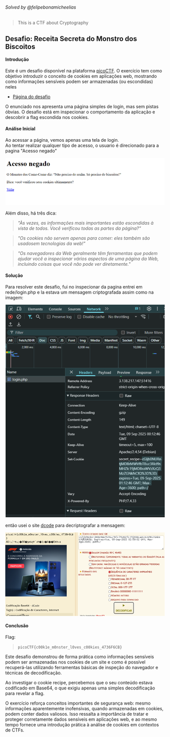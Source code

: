 
###### Solved by @felipebonamicheelias

> This is a CTF about Cryptography

## Desafio: Receita Secreta do Monstro dos Biscoitos
#### Introdução

Este é um desafio disponível na plataforma [picoCTF](https://play.picoctf.org/). O exercício tem como objetivo introduzir o conceito de cookies em aplicações web, mostrando como informações sensíveis podem ser armazenadas (ou escondidas) neles

- [Página do desafio](https://play.picoctf.org/practice/challenge/469)

O enunciado nos apresenta uma página simples de login, mas sem pistas óbvias. O desafio está em inspecionar o comportamento da aplicação e descobrir a flag escondida nos cookies.

#### Análise Inicial

Ao acessar a página, vemos apenas uma tela de login.  
Ao tentar realizar qualquer tipo de acesso, o usuario é direcionado para a pagina "Acesso negado"  
  
*![alt text](image.png)*

Além disso, há três dica:

> *"Às vezes, as informações mais importantes estão escondidas à vista de todos. Você verificou todas as partes da página?"*

> *"Os cookies não servem apenas para comer: eles também são usados ​​em tecnologias da web!"*

> *"Os navegadores da Web geralmente têm ferramentas que podem ajudar você a inspecionar vários aspectos de uma página da Web, incluindo coisas que você não pode ver diretamente."*



#### Solução

Para resolver este desafio, fui no inspecionar da pagina entrei em rede/login.php e la estava um mensagem criptografada assim como na imagem:

![alt text](image-1.png)

então usei o site [dcode](https://www.dcode.fr/cipher-identifier) para decriptografar a mensagem:

![alt text](image-3.png)

#### Conclusão

Flag:
>`picoCTF{c00k1e_m0nster_l0ves_c00kies_4736F6CB}`

Este desafio demonstrou de forma prática como informações sensíveis podem ser armazenadas nos cookies de um site e como é possível recuperá-las utilizando ferramentas básicas de inspeção do navegador e técnicas de decodificação.

Ao investigar o cookie recipe, percebemos que o seu conteúdo estava codificado em Base64, o que exigiu apenas uma simples decodificação para revelar a flag.

O exercício reforça conceitos importantes de segurança web: mesmo informações aparentemente inofensivas, quando armazenadas em cookies, podem conter dados valiosos. Isso ressalta a importância de tratar e proteger corretamente dados sensíveis em aplicações web, e ao mesmo tempo fornece uma introdução prática à análise de cookies em contextos de CTFs.